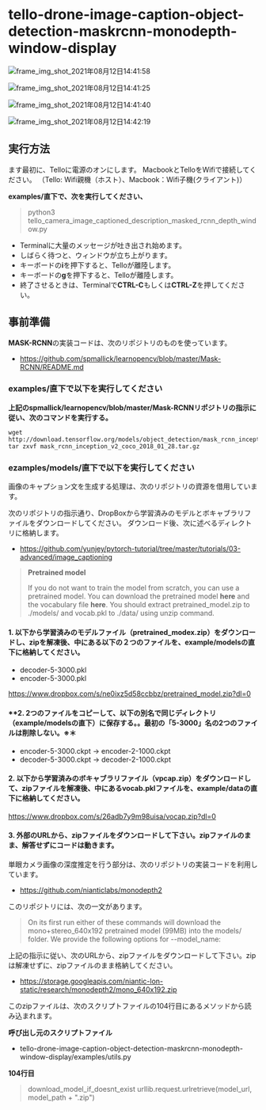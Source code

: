 # tello-drone-image-caption-object-detection-maskrcnn-monodepth-window-display

![frame_img_shot_2021年08月12日14:41:58](https://user-images.githubusercontent.com/87643752/129156669-ae8d8fb2-1346-4463-9c11-10019e67105c.jpg)

![frame_img_shot_2021年08月12日14:41:25](https://user-images.githubusercontent.com/87643752/129156906-2a0dc44a-7112-41b1-b910-6ab00291665a.jpg)

![frame_img_shot_2021年08月12日14:41:40](https://user-images.githubusercontent.com/87643752/129156798-1c969b82-b7e1-4800-ba81-a53854fc0781.jpg)

![frame_img_shot_2021年08月12日14:42:19](https://user-images.githubusercontent.com/87643752/129156693-02e7a2f9-505a-45af-a2e6-e407393d2616.jpg)

## 実行方法

ます最初に、Telloに電源のオンにします。
MacbookとTelloをWifiで接続してください。
（Tello: Wifi親機（ホスト）、Macbook：Wifi子機(クライアント)）

__**examples/直下で、次を実行してください、**__

> python3 tello_camera_image_captioned_description_masked_rcnn_depth_window.py

* Terminalに大量のメッセージが吐き出され始めます。
* しばらく待つと、ウィンドウが立ち上がります。
* キーボードの**i**を押下すると、Telloが離陸します。
* キーボードの**g**を押下すると、Telloが離陸します。
* 終了させるときは、Terminalで**CTRL-C**もしくは**CTRL-Z**を押してください。


## 事前準備

**MASK-RCNN**の実装コードは、次のリポジトリのものを使っています。

* https://github.com/spmallick/learnopencv/blob/master/Mask-RCNN/README.md

### examples/直下で以下を実行してください

**上記のspmallick/learnopencv/blob/master/Mask-RCNNリポジトリの指示に従い、次のコマンドを実行する。**

```bash:
wget http://download.tensorflow.org/models/object_detection/mask_rcnn_inception_v2_coco_2018_01_28.tar.gz
tar zxvf mask_rcnn_inception_v2_coco_2018_01_28.tar.gz
```

### ezamples/models/直下で以下を実行してください

画像のキャプション文を生成する処理は、次のリポジトリの資源を借用しています。

次のリポジトリの指示通り、DropBoxから学習済みのモデルとボキャブラリファイルをダウンロードしてください。
ダウンロード後、次に述べるディレクトリに格納します。

* https://github.com/yunjey/pytorch-tutorial/tree/master/tutorials/03-advanced/image_captioning

> **Pretrained model**
>
> If you do not want to train the model from scratch, you can use a pretrained model. You can download the pretrained model **here** and the vocabulary file **here**. You should extract pretrained_model.zip to ./models/ and vocab.pkl to ./data/ using unzip command.

#### **1. 以下から学習済みのモデルファイル（pretrained_modex.zip）をダウンロードし、zipを解凍後、中にある以下の２つのファイルを、example/modelsの直下に格納してください。**

- decoder-5-3000.pkl
- encoder-5-3000.pkl

https://www.dropbox.com/s/ne0ixz5d58ccbbz/pretrained_model.zip?dl=0

#### **2. 2つのファイルをコピーして、以下の別名で同じディレクトリ（example/modelsの直下）に保存する。。最初の「5-3000」名の2つのファイルは削除しない。※＊

- encoder-5-3000.ckpt → encoder-2-1000.ckpt
- decoder-5-3000.ckpt → decoder-2-1000.ckpt

#### **2. 以下から学習済みのボキャブラリファイル（vpcap.zip）をダウンロードして、zipファイルを解凍後、中にあるvocab.pklファイルを、example/dataの直下に格納してください。**

https://www.dropbox.com/s/26adb7y9m98uisa/vocap.zip?dl=0


#### **3. 外部のURLから、zipファイルをダウンロードして下さい。zipファイルのまま、解答せずにコードは動きます。**

単眼カメラ画像の深度推定を行う部分は、次のリポジトリの実装コードを利用しています。

* https://github.com/nianticlabs/monodepth2

このリポジトリには、次の一文があります。

> On its first run either of these commands will download the mono+stereo_640x192 pretrained model (99MB) into the models/ folder. We provide the following options for --model_name:

上記の指示に従い、次のURLから、zipファイルをダウンロードして下さい。zipは解凍せずに、zipファイルのまま格納してください。

* https://storage.googleapis.com/niantic-lon-static/research/monodepth2/mono_640x192.zip

このzipファイルは、次のスクリプトファイルの104行目にあるメソッドから読み込まれます。

**呼び出し元のスクリプトファイル**

* tello-drone-image-caption-object-detection-maskrcnn-monodepth-window-display/examples/utils.py

**104行目**

> download_model_if_doesnt_exist
>    urllib.request.urlretrieve(model_url, model_path + ".zip")
